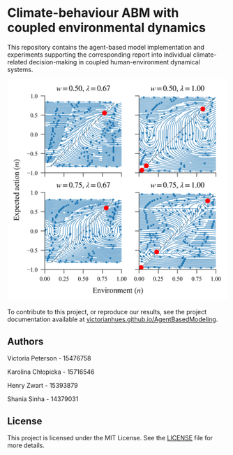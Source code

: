 # Climate-behaviour ABM with coupled environmental dynamics

This repository contains the agent-based model implementation and experiments supporting the corresponding
report into individual climate-related decision-making in coupled human-environment dynamical systems.

![test](docs/source/phase_portraits.png)


To contribute to this project, or reproduce our results, see the project documentation available at 
[victorianhues.github.io/AgentBasedModeling](https://victorianhues.github.io/AgentBasedModeling/).



## Authors

Victoria Peterson - 15476758

Karolina Chłopicka - 15716546

Henry Zwart - 15393879

Shania Sinha - 14379031


## License

This project is licensed under the MIT License. See the [LICENSE](LICENSE) file for more details.
